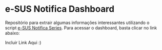 # e-SUS Notifica Dashboard

Repositório para extrair algumas informações interessantes utilizando o script [e-SUS Notifica Series](https://github.com/loezerl/e-sus-notifica-series). Para acessar o dashboard, basta clicar no link abaixo:

Incluir Link Aqui :)